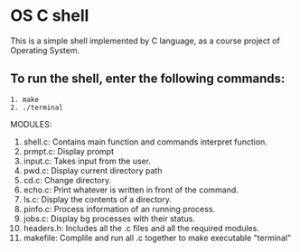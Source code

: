 # OS C shell
This is a simple shell implemented by C language, as a course project of Operating System.

## To run the shell, enter the following commands:
	1. make
	2. ./terminal

MODULES:
1. shell.c: Contains main function and commands interpret function.
2. prmpt.c: Display prompt
3. input.c: Takes input from the user.
4. pwd.c: Display current directory path
5. cd.c: Change directory.
6. echo.c: Print whatever is written in front of the command.
7. ls.c: Display the contents of a directory.
8. pinfo.c: Process information of an running process.
9. jobs.c: Display bg processes with their status.
10. headers.h: Includes all the .c files and all the required modules.
11. makefile: Complile and run all .c together to make executable "terminal"
